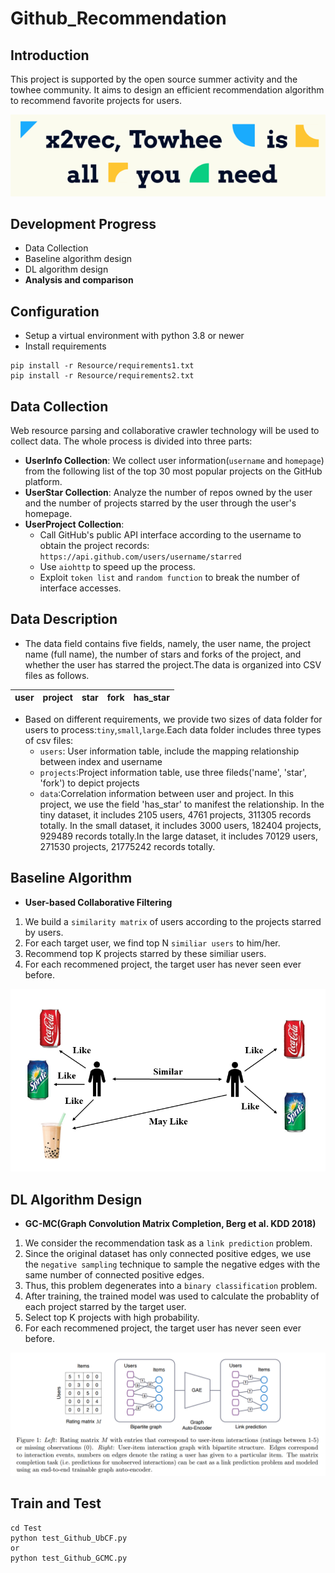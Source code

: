 # Github_Recommendation
## Introduction
This project is supported by the open source summer activity and the towhee community. It aims to design an efficient recommendation algorithm to recommend favorite projects for users.

![image](Image/towhee.png)

## Development Progress
* Data Collection
* Baseline algorithm design
* DL algorithm design
* **Analysis and comparison**

## Configuration
* Setup a virtual environment with python 3.8 or newer
* Install requirements
```
pip install -r Resource/requirements1.txt
pip install -r Resource/requirements2.txt
```


## Data Collection
Web resource parsing and collaborative crawler technology will be used to collect data. The whole process is divided into three parts:
* **UserInfo Collection**: We collect user information(`username` and `homepage`) from the following list of the top 30 most popular projects on the GitHub platform.
* **UserStar Collection**: Analyze the number of repos owned by the user and the number of projects starred by the user through the user's homepage.
* **UserProject Collection**: 
   - Call GitHub's public API interface according to the username to obtain the project records:
    ```https://api.github.com/users/username/starred ```
   - Use `aiohttp` to speed up the process.
   - Exploit `token list` and `random function` to break the number of interface accesses.

## Data Description
* The data field contains five fields, namely, the user name, the project name (full name), the number of stars and forks of the project, and whether the user has starred the project.The data is organized into CSV files as follows.

| user | project | star | fork | has_star |
| ---- | ---- | ---- |---- |---- |

* Based on different requirements, we provide two sizes of data folder for users to process:`tiny`,`small`,`large`.Each data folder includes three types of csv files:
    - `users`: User information table, include the mapping relationship between index and username
    - `projects`:Project information table, use three fileds('name', 'star', 'fork') to depict projects
    - `data`:Correlation information between user and project. In this project, we use the field 'has_star' to manifest the relationship. In the tiny dataset, it includes 2105 users, 4761 projects, 311305 records totally. In the small dataset, it includes 3000 users, 182404 projects, 929489 records totally.In the large dataset, it includes 70129 users, 271530 projects, 21775242 records totally.

## Baseline Algorithm
* **User-based Collaborative Filtering**
 1. We build a `similarity matrix` of users according to the projects starred by users.
 2. For each target user, we find top N `similiar users` to him/her. 
 3. Recommend top K projects starred by these similiar users.
 4. For each recommened project, the target user has never seen ever before.

![image](Image/UbCF.png)

## DL Algorithm Design
* **GC-MC(Graph Convolution Matrix Completion, Berg et al. KDD 2018)**
1. We consider the recommendation task as a `link prediction` problem.
2. Since the original dataset has only connected positive edges, we use the `negative sampling` technique to sample the negative edges with the same number of connected positive edges.
3. Thus, this problem degenerates into a `binary classification` problem.
4. After training, the trained model was used to calculate the probablity of each project starred by the target user.
5. Select top K projects with high probability.
6. For each recommened project, the target user has never seen ever before.

![image](Image/GCMC.jpg)

## Train and Test
```
cd Test
python test_Github_UbCF.py
or
python test_Github_GCMC.py
```
